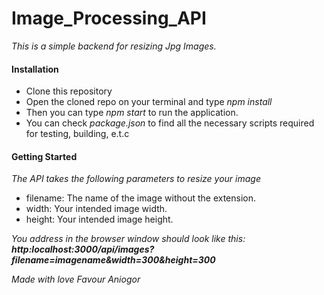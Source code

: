 # Image_Processing_API

_This is a simple backend for resizing Jpg Images._

#### Installation

* Clone this repository
* Open the cloned repo on your terminal and type _npm install_
* Then you can type _npm start_ to run the application.
* You can check _package.json_ to find all the necessary scripts required for testing, building, e.t.c

#### Getting Started

_The API takes the following parameters to resize your image_
* filename: The name of the image without the extension.
* width: Your intended image width.
* height: Your intended image height.

_You address in the browser window should look like this: **http:localhost:3000/api/images?filename=imagename&width=300&height=300**_


_*Made with love Favour Aniogor*_